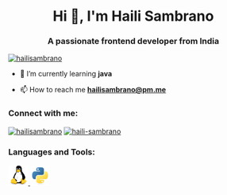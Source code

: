 <h1 align="center">Hi 👋, I'm Haili Sambrano</h1>
<h3 align="center">A passionate frontend developer from India</h3>

<p align="left"> <a href="https://twitter.com/hailisambrano" target="blank"><img src="https://img.shields.io/twitter/follow/hailisambrano?logo=twitter&style=for-the-badge" alt="hailisambrano" /></a> </p>

- 🌱 I’m currently learning **java**

- 📫 How to reach me **hailisambrano@pm.me**

<h3 align="left">Connect with me:</h3>
<p align="left">
<a href="https://twitter.com/hailisambrano" target="blank"><img align="center" src="https://raw.githubusercontent.com/rahuldkjain/github-profile-readme-generator/master/src/images/icons/Social/twitter.svg" alt="hailisambrano" height="30" width="40" /></a>
<a href="https://linkedin.com/in/haili-sambrano" target="blank"><img align="center" src="https://raw.githubusercontent.com/rahuldkjain/github-profile-readme-generator/master/src/images/icons/Social/linked-in-alt.svg" alt="haili-sambrano" height="30" width="40" /></a>
</p>

<h3 align="left">Languages and Tools:</h3>
<p align="left"> <a href="https://www.linux.org/" target="_blank"> <img src="https://raw.githubusercontent.com/devicons/devicon/master/icons/linux/linux-original.svg" alt="linux" width="40" height="40"/> </a> <a href="https://www.python.org" target="_blank"> <img src="https://raw.githubusercontent.com/devicons/devicon/master/icons/python/python-original.svg" alt="python" width="40" height="40"/> </a> </p>
